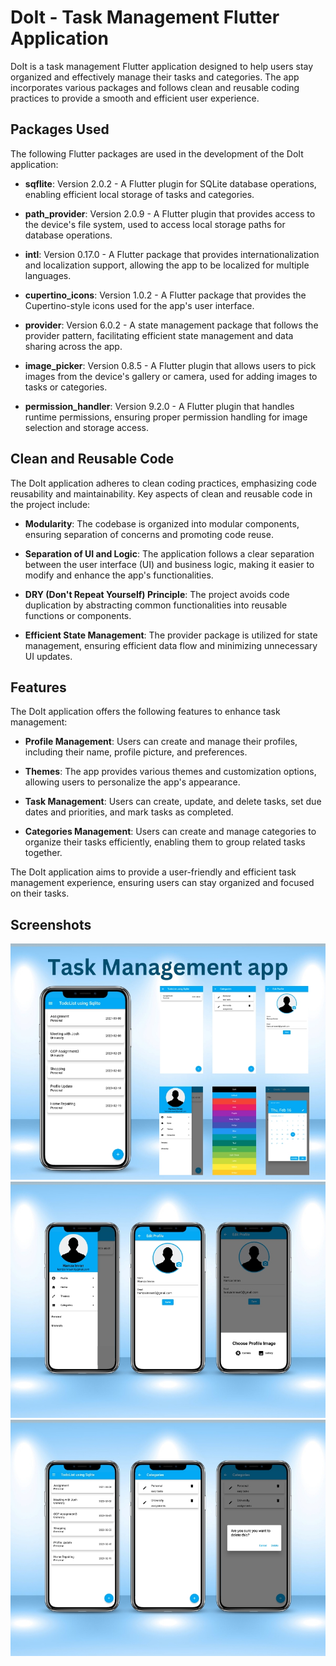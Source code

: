 # DoIt - Task Management Flutter Application

DoIt is a task management Flutter application designed to help users stay organized and effectively manage their tasks and categories. The app incorporates various packages and follows clean and reusable coding practices to provide a smooth and efficient user experience.

## Packages Used

The following Flutter packages are used in the development of the DoIt application:

- **sqflite**: Version 2.0.2 - A Flutter plugin for SQLite database operations, enabling efficient local storage of tasks and categories.

- **path_provider**: Version 2.0.9 - A Flutter plugin that provides access to the device's file system, used to access local storage paths for database operations.

- **intl**: Version 0.17.0 - A Flutter package that provides internationalization and localization support, allowing the app to be localized for multiple languages.

- **cupertino_icons**: Version 1.0.2 - A Flutter package that provides the Cupertino-style icons used for the app's user interface.

- **provider**: Version 6.0.2 - A state management package that follows the provider pattern, facilitating efficient state management and data sharing across the app.

- **image_picker**: Version 0.8.5 - A Flutter plugin that allows users to pick images from the device's gallery or camera, used for adding images to tasks or categories.

- **permission_handler**: Version 9.2.0 - A Flutter plugin that handles runtime permissions, ensuring proper permission handling for image selection and storage access.

## Clean and Reusable Code

The DoIt application adheres to clean coding practices, emphasizing code reusability and maintainability. Key aspects of clean and reusable code in the project include:

- **Modularity**: The codebase is organized into modular components, ensuring separation of concerns and promoting code reuse.

- **Separation of UI and Logic**: The application follows a clear separation between the user interface (UI) and business logic, making it easier to modify and enhance the app's functionalities.

- **DRY (Don't Repeat Yourself) Principle**: The project avoids code duplication by abstracting common functionalities into reusable functions or components.

- **Efficient State Management**: The provider package is utilized for state management, ensuring efficient data flow and minimizing unnecessary UI updates.

## Features

The DoIt application offers the following features to enhance task management:

- **Profile Management**: Users can create and manage their profiles, including their name, profile picture, and preferences.

- **Themes**: The app provides various themes and customization options, allowing users to personalize the app's appearance.

- **Task Management**: Users can create, update, and delete tasks, set due dates and priorities, and mark tasks as completed.

- **Categories Management**: Users can create and manage categories to organize their tasks efficiently, enabling them to group related tasks together.

The DoIt application aims to provide a user-friendly and efficient task management experience, ensuring users can stay organized and focused on their tasks.

## Screenshots

![Preview](images/main.jpg)
![Preview](images/1.jpg)
![Preview](images/2.jpg)

